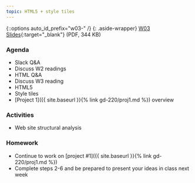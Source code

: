 ```yaml
---
topic: HTML5 + style tiles
---
```


{::options auto_id_prefix="w03-" /}
{: .aside-wrapper}
<span class="highlighter">
[W03 Slides](files/w03.min.pdf){:target="_blank"} (PDF, 344 KB)
</span>

### Agenda

- Slack Q&A
- Discuss W2 readings
- HTML Q&A
- Discuss W3 reading
- HTML5
- Style tiles
- [Project 1]({{ site.baseurl }}{% link gd-220/proj1.md %}) overview

### Activities

- Web site structural analysis

### Homework

- Continue to work on [project #1]({{ site.baseurl }}{% link gd-220/proj1.md %})
- Complete steps 2-6 and be prepared to present your ideas in class next week
